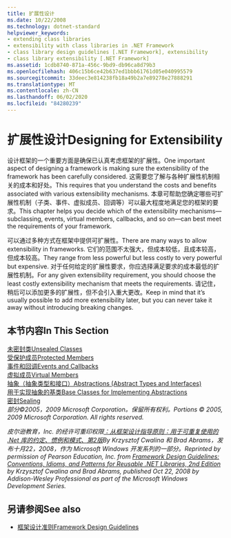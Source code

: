 ```yaml
---
title: 扩展性设计
ms.date: 10/22/2008
ms.technology: dotnet-standard
helpviewer_keywords:
- extending class libraries
- extensibility with class libraries in .NET Framework
- class library design guidelines [.NET Framework], extensibility
- class library extensibility [.NET Framework]
ms.assetid: 1cdb8740-871a-456c-9bd9-db96ca8d79b3
ms.openlocfilehash: 406c15b6ce42b637ed1bbb61761d05e040995579
ms.sourcegitcommit: 33deec3e814238fb18a49b2a7e89278e27888291
ms.translationtype: MT
ms.contentlocale: zh-CN
ms.lasthandoff: 06/02/2020
ms.locfileid: "84280239"
---
```

# <a name="designing-for-extensibility"></a><span data-ttu-id="548eb-102">扩展性设计</span><span class="sxs-lookup"><span data-stu-id="548eb-102">Designing for Extensibility</span></span>
<span data-ttu-id="548eb-103">设计框架的一个重要方面是确保已认真考虑框架的扩展性。</span><span class="sxs-lookup"><span data-stu-id="548eb-103">One important aspect of designing a framework is making sure the extensibility of the framework has been carefully considered.</span></span> <span data-ttu-id="548eb-104">这需要您了解与各种扩展性机制相关的成本和好处。</span><span class="sxs-lookup"><span data-stu-id="548eb-104">This requires that you understand the costs and benefits associated with various extensibility mechanisms.</span></span> <span data-ttu-id="548eb-105">本章可帮助您确定哪些可扩展性机制（子类、事件、虚拟成员、回调等）可以最大程度地满足您的框架的要求。</span><span class="sxs-lookup"><span data-stu-id="548eb-105">This chapter helps you decide which of the extensibility mechanisms—subclassing, events, virtual members, callbacks, and so on—can best meet the requirements of your framework.</span></span>  
  
 <span data-ttu-id="548eb-106">可以通过多种方式在框架中提供可扩展性。</span><span class="sxs-lookup"><span data-stu-id="548eb-106">There are many ways to allow extensibility in frameworks.</span></span> <span data-ttu-id="548eb-107">它们的范围不太强大，但成本较低，且成本较高，但成本较高。</span><span class="sxs-lookup"><span data-stu-id="548eb-107">They range from less powerful but less costly to very powerful but expensive.</span></span> <span data-ttu-id="548eb-108">对于任何给定的扩展性要求，你应选择满足要求的成本最低的扩展性机制。</span><span class="sxs-lookup"><span data-stu-id="548eb-108">For any given extensibility requirement, you should choose the least costly extensibility mechanism that meets the requirements.</span></span> <span data-ttu-id="548eb-109">请记住，稍后可以添加更多的扩展性，但不会引入重大更改。</span><span class="sxs-lookup"><span data-stu-id="548eb-109">Keep in mind that it’s usually possible to add more extensibility later, but you can never take it away without introducing breaking changes.</span></span>  
  
## <a name="in-this-section"></a><span data-ttu-id="548eb-110">本节内容</span><span class="sxs-lookup"><span data-stu-id="548eb-110">In This Section</span></span>  
 [<span data-ttu-id="548eb-111">未密封类</span><span class="sxs-lookup"><span data-stu-id="548eb-111">Unsealed Classes</span></span>](unsealed-classes.md)  
 [<span data-ttu-id="548eb-112">受保护成员</span><span class="sxs-lookup"><span data-stu-id="548eb-112">Protected Members</span></span>](protected-members.md)  
 [<span data-ttu-id="548eb-113">事件和回调</span><span class="sxs-lookup"><span data-stu-id="548eb-113">Events and Callbacks</span></span>](events-and-callbacks.md)  
 [<span data-ttu-id="548eb-114">虚拟成员</span><span class="sxs-lookup"><span data-stu-id="548eb-114">Virtual Members</span></span>](virtual-members.md)  
 [<span data-ttu-id="548eb-115">抽象（抽象类型和接口）</span><span class="sxs-lookup"><span data-stu-id="548eb-115">Abstractions (Abstract Types and Interfaces)</span></span>](abstractions-abstract-types-and-interfaces.md)  
 [<span data-ttu-id="548eb-116">用于实现抽象的基类</span><span class="sxs-lookup"><span data-stu-id="548eb-116">Base Classes for Implementing Abstractions</span></span>](base-classes-for-implementing-abstractions.md)  
 [<span data-ttu-id="548eb-117">密封</span><span class="sxs-lookup"><span data-stu-id="548eb-117">Sealing</span></span>](sealing.md)  
 <span data-ttu-id="548eb-118">*部分©2005，2009 Microsoft Corporation。保留所有权利。*</span><span class="sxs-lookup"><span data-stu-id="548eb-118">*Portions © 2005, 2009 Microsoft Corporation. All rights reserved.*</span></span>  
  
 <span data-ttu-id="548eb-119">*皮尔逊教育，Inc. 的经许可重印权限[：从框架设计指导原则：用于可重复使用的 .Net 库的约定、惯例和模式、第2版](https://www.informit.com/store/framework-design-guidelines-conventions-idioms-and-9780321545619)By Krzysztof Cwalina 和 Brad Abrams，发布十月22，2008，作为 Microsoft Windows 开发系列的一部分。*</span><span class="sxs-lookup"><span data-stu-id="548eb-119">*Reprinted by permission of Pearson Education, Inc. from [Framework Design Guidelines: Conventions, Idioms, and Patterns for Reusable .NET Libraries, 2nd Edition](https://www.informit.com/store/framework-design-guidelines-conventions-idioms-and-9780321545619) by Krzysztof Cwalina and Brad Abrams, published Oct 22, 2008 by Addison-Wesley Professional as part of the Microsoft Windows Development Series.*</span></span>  
  
## <a name="see-also"></a><span data-ttu-id="548eb-120">另请参阅</span><span class="sxs-lookup"><span data-stu-id="548eb-120">See also</span></span>

- [<span data-ttu-id="548eb-121">框架设计准则</span><span class="sxs-lookup"><span data-stu-id="548eb-121">Framework Design Guidelines</span></span>](index.md)
